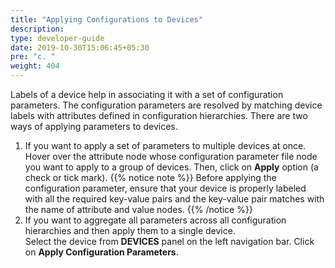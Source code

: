 ```yaml
---
title: "Applying Configurations to Devices"
description:
type: developer-guide
date: 2019-10-30T15:06:45+05:30
pre: "c. "
weight: 404
---
```


Labels of a device help in associating it with a set of configuration
parameters. The configuration parameters are resolved by matching device labels
with attributes defined in configuration hierarchies. There are two ways of applying parameters to devices.

1. If you want to apply a set of parameters to multiple devices at once.    
   Hover over the attribute node whose configuration parameter file node 
   you want to apply to a group of devices. 
   Then, click on **Apply** option (a check or tick mark).
    {{% notice note %}}
 Before applying the configuration parameter, 
 ensure that your device is properly labeled 
 with all the required key-value pairs and 
 the key-value pair matches with the name 
 of attribute and value nodes.
   {{% /notice %}}
2. If you want to aggregate all parameters across all configuration
   hierarchies and then apply them to a single device.    
   Select the device from **DEVICES** panel on the left navigation bar.
   Click on **Apply Configuration
   Parameters**.



